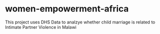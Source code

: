 # women-empowerment-africa
This project uses DHS Data to analzye whether child marriage is related to Intimate Partner Violence in Malawi
